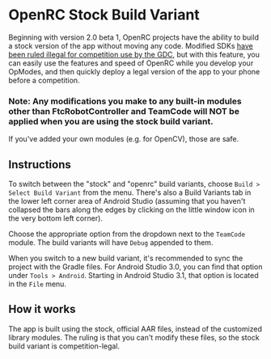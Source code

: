 ﻿# OpenRC Stock Build Variant

Beginning with version 2.0 beta 1, OpenRC projects have the ability to build a stock version of the app
without moving any code. Modified SDKs
[have been ruled illegal for competition use by the GDC](https://ftcforum.usfirst.org/forum/i-first-i-tech-challenge-game-q-and-a-forum-this-is-a-moderated-forum/first-relic-recovery-presented-by-qualcomm-game-q-a-forum/robot-inspection-rules/answers-electrical-materials/50465-control-system-answers?p=63242#post63242),
but with this feature, you can easily use the features and speed of OpenRC while you develop your OpModes,
and then quickly deploy a legal version of the app to your phone before a competition.

### Note: Any modifications you make to any built-in modules other than FtcRobotController and TeamCode will NOT be applied when you are using the stock build variant.
If you've added your own modules (e.g. for OpenCV), those are safe.

## Instructions
To switch between the "stock" and "openrc" build variants, choose `Build > Select Build Variant` from the menu.
There's also a Build Variants tab in the lower left corner area of Android Studio  (assuming that you haven't
collapsed the bars along the edges by clicking on the little window icon in the very bottom left corner).

Choose the appropriate option from the dropdown next to the `TeamCode` module. The build variants will have
`Debug` appended to them.

When you switch to a new build variant, it's recommended to sync the project with the Gradle files. 
For Android Studio 3.0, you can find that option under `Tools > Android`. Starting in Android Studio 3.1, that
option is located in the `File` menu.

## How it works

The app is built using the stock, official AAR files, instead of the customized library modules. The ruling is that
you can't modify these files, so the stock build variant is competition-legal.